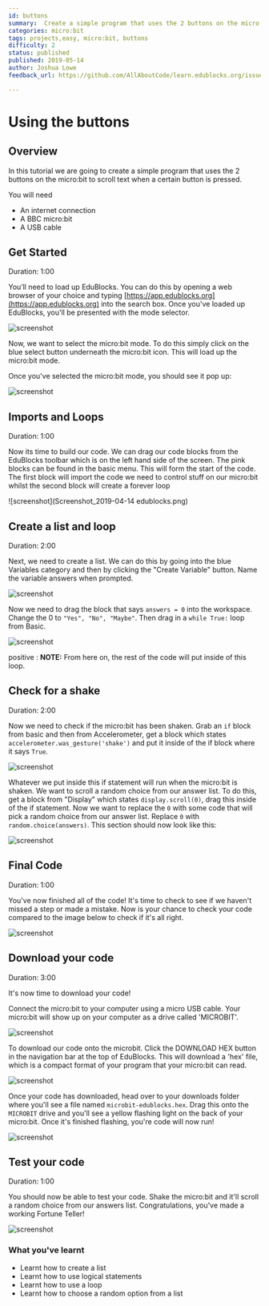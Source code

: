 ```yaml
---
id: buttons
summary:  Create a simple program that uses the 2 buttons on the micro:bit to scroll text when a certain button is pressed. 
categories: micro:bit
tags: projects,easy, micro:bit, buttons
difficulty: 2
status: published
published: 2019-05-14
author: Joshua Lowe
feedback_url: https://github.com/AllAboutCode/learn.edublocks.org/issues

---
```


# Using the buttons

## Overview

In this tutorial we are going to create a simple program that uses the 2 buttons on the micro:bit to scroll text when a certain button is pressed. 

You will need 
- An internet connection
- A BBC micro:bit
- A USB cable

## Get Started
Duration: 1:00

You’ll need to load up EduBlocks. You can do this by opening a web browser of your choice and typing [https://app.edublocks.org](https://app.edublocks.org) into the search box. Once you've loaded up EduBlocks, you'll be presented with the mode selector. 

![screenshot](https://i.ibb.co/tQ0JcTz/Screenshot-2019-04-14-edublocks.png)

Now, we want to select the micro:bit mode. To do this simply click on the blue select button underneath the micro:bit icon. This will load up the micro:bit mode.

Once you've selected the micro:bit mode, you should see it pop up:

![screenshot](https://i.ibb.co/93PHxFY/Screenshot-2019-04-14-edublocks-2.png)

## Imports and Loops
Duration: 1:00

Now its time to build our code. We can drag our code blocks from the EduBlocks toolbar which is on the left hand side of the screen. The pink blocks can be found in the basic menu. This will form the start of the code. The first block will import the code we need to control stuff on our micro:bit whilst the second block will create a forever loop

![screenshot](Screenshot_2019-04-14 edublocks.png)

## Create a list and loop
Duration: 2:00

Next, we need to create a list. We can do this by going into the blue Variables category and then by clicking the "Create Variable" button. Name the variable answers when prompted.

![screenshot](https://i.ibb.co/7Ys42gV/Screenshot-2019-04-14-edublocks-3.png)

Now we need to drag the block that says `answers = 0` into the workspace. Change the 0 to `"Yes", "No", "Maybe"`. Then drag in a `while True:` loop from Basic. 

![screenshot](https://i.ibb.co/N9kNDt9/Screenshot-2019-04-14-edublocks-4.png)

positive
: **NOTE:**
From here on, the rest of the code will put inside of this loop.

## Check for a shake
Duration: 2:00

Now we need to check if the micro:bit has been shaken. Grab an `if` block from basic and then from Accelerometer, get a block which states `accelerometer.was_gesture('shake')` and put it inside of the if block where it says `True`. 

![screenshot](https://i.ibb.co/T1ffTJW/Screenshot-2019-04-14-edublocks-5.png)

Whatever we put inside this if statement will run when the micro:bit is shaken. We want to scroll a random choice from our answer list. To do this, get a block from "Display" which states `display.scroll(0)`, drag this inside of the if statement. Now we want to replace the `0` with some code that will pick a random choice from our answer list. Replace `0` with `random.choice(answers)`. This section should now look like this:

![screenshot](https://i.ibb.co/gZ6W94Z/Screenshot-2019-04-14-edublocks-6.png)

## Final Code
Duration: 1:00

You've now finished all of the code! It's time to check to see if we haven't missed a step or made a mistake. Now is your chance to check your code compared to the image below to check if it's all right.

![screenshot](https://i.ibb.co/XLzbq9t/Screenshot-2019-04-14-edublocks-7.png)

## Download your code
Duration: 3:00

It's now time to download your code!

Connect the micro:bit to your computer using a micro USB cable. Your micro:bit will show up on your computer as a drive called 'MICROBIT'. 

![screenshot](https://i.ibb.co/QvWrrNh/ezgif-com-video-to-gif.gif)

To download our code onto the microbit. Click the DOWNLOAD HEX button in the navigation bar at the top of EduBlocks. This will download a 'hex' file, which is a compact format of your program that your micro:bit can read. 

![screenshot](https://i.ibb.co/d2zrVgQ/Screenshot-2019-04-14-edublocks-8.png)

Once your code has downloaded, head over to your downloads folder where you'll see a file named `microbit-edublocks.hex`. Drag this onto the `MICROBIT` drive and you'll see a yellow flashing light on the back of your micro:bit. Once it's finished flashing, you're code will now run!

![screenshot](https://i.ibb.co/j3H14WJ/ezgif-com-video-to-gif-1.gif)

## Test your code
Duration: 1:00

You should now be able to test your code.
Shake the micro:bit and it'll scroll a random choice from our answers list.
Congratulations, you've made a working Fortune Teller!

![screenshot](https://pbs.twimg.com/media/DI9ZGudXcAEVQEF.png)

### What you've learnt

  - Learnt how to create a list
  - Learnt how to use logical statements
  - Learnt how to use a loop
  - Learnt how to choose a random option from a list